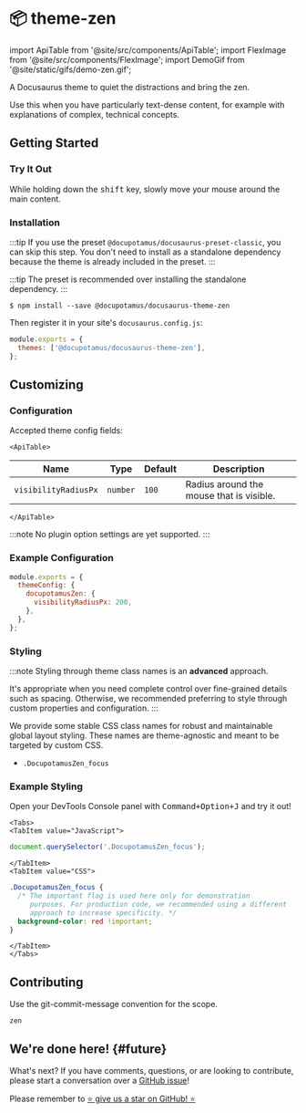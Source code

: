 # 📦 theme-zen

import ApiTable from '@site/src/components/ApiTable';
import FlexImage from '@site/src/components/FlexImage';
import DemoGif from '@site/static/gifs/demo-zen.gif';

<!-- If this changes, then change: README.md -->

A Docusaurus theme to quiet the distractions and bring the zen.

Use this when you have particularly text-dense content, for example with
explanations of complex, technical concepts.

<FlexImage alt="Demo GIF" src={DemoGif} />

## Getting Started

### Try It Out

While holding down the <kbd>shift</kbd> key, slowly move your mouse around the
main content.

<!-- _keywords:_ demo -->

### Installation

:::tip
If you use the preset `@docupotamus/docusaurus-preset-classic`, you can skip
this step. You don't need to install as a standalone dependency because the
theme is already included in the preset.
:::

:::tip
The preset is recommended over installing the standalone dependency.
:::

```shell npm2yarn
$ npm install --save @docupotamus/docusaurus-theme-zen
```

Then register it in your site's `docusaurus.config.js`:

```js title="docusaurus.config.js"
module.exports = {
  themes: ['@docupotamus/docusaurus-theme-zen'],
};
```

## Customizing

### Configuration

Accepted theme config fields:

```mdx-code-block
<ApiTable>
```

| Name                 | Type     | Default | Description                              |
| -------------------- | -------- | ------- | ---------------------------------------- |
| `visibilityRadiusPx` | `number` | `100`   | Radius around the mouse that is visible. |

```mdx-code-block
</ApiTable>
```

:::note
No plugin option settings are yet supported.
:::

### Example Configuration

```js title="docusaurus.config.js"
module.exports = {
  themeConfig: {
    docupotamusZen: {
      visibilityRadiusPx: 200,
    },
  },
};
```

### Styling

:::note
Styling through theme class names is an **advanced** approach.

It's appropriate when you need complete control over fine-grained details such
as spacing. Otherwise, we recommended preferring to style through custom
properties and configuration.
:::

We provide some stable CSS class names for robust and maintainable global layout
styling. These names are theme-agnostic and meant to be targeted by custom CSS.

- `.DocupotamusZen_focus`

### Example Styling

Open your DevTools Console panel with <kbd>Command+Option+J</kbd> and try it
out!

```mdx-code-block
<Tabs>
<TabItem value="JavaScript">
```

```javascript title="JavaScript"
document.querySelector('.DocupotamusZen_focus');
```

```mdx-code-block
</TabItem>
<TabItem value="CSS">
```

```css title="CSS"
.DocupotamusZen_focus {
  /* The important flag is used here only for demonstration
     purposes. For production code, we recommended using a different
     approach to increase specificity. */
  background-color: red !important;
}
```

```mdx-code-block
</TabItem>
</Tabs>
```

## Contributing

Use the git-commit-message convention for the scope.

```text
zen
```

## We're done here! {#future}

What's next? If you have comments, questions, or are looking to contribute,
please start a conversation over a [GitHub issue](https://github.com/docupotamus/docupotamus/issues?q=is%3Aopen+is%3Aissue+label%3A%22Zen%22)!

Please remember to [⭐ give us a star on GitHub! ⭐](https://github.com/docupotamus/docupotamus)
